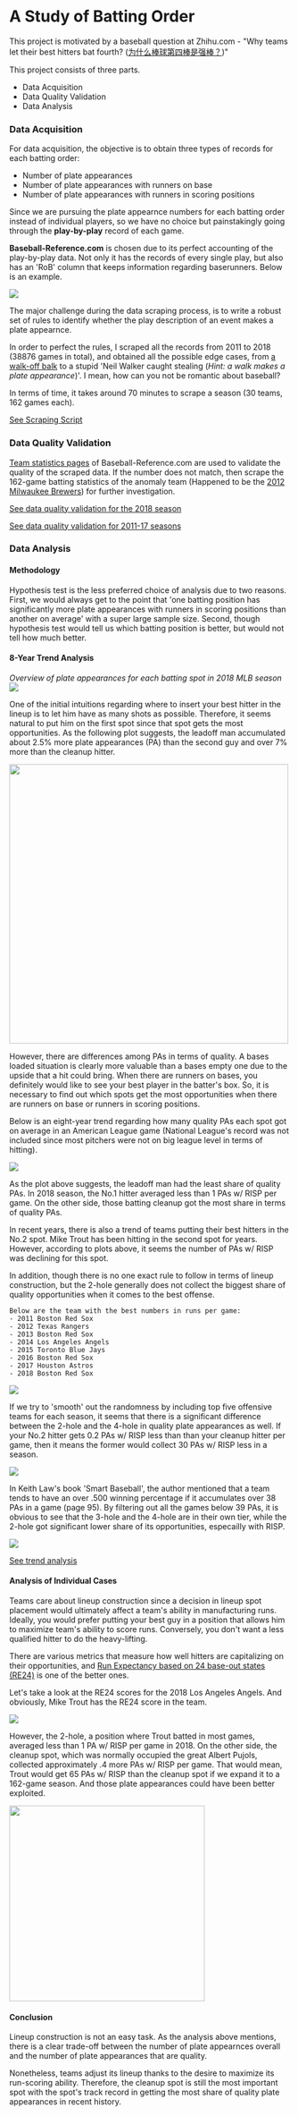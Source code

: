 # A Study of Batting Order

This project is motivated by a baseball question at Zhihu.com - "Why teams let their best hitters bat fourth? ([为什么棒球第四棒是强棒？](https://www.zhihu.com/question/269068185))"


This project consists of three parts.
- Data Acquisition
- Data Quality Validation
- Data Analysis 

### Data Acquisition
For data acquisition, the objective is to obtain three types of records for each batting order:
- Number of plate appearances
- Number of plate appearances with runners on base
- Number of plate appearances with runners in scoring positions

Since we are pursuing the plate appearnce numbers for each batting order instead of individual players, so we have no choice but painstakingly going through the **play-by-play** record of each game.

**Baseball-Reference.com** is chosen due to its perfect accounting of the play-by-play data. Not only it has the records of every single play, but also has an 'RoB' column that keeps information regarding baserunners. Below is an example.

<img src='static/play_by_play_example.png'>

The major challenge during the data scraping process, is to write a robust set of rules to identify whether the play description of an event makes a plate appearnce. 

In order to perfect the rules, I scraped all the records from 2011 to 2018 (38876 games in total), and obtained all the possible edge cases, from [a walk-off balk](https://www.baseball-reference.com/boxes/LAN/LAN201506180.shtml) to a stupid 'Neil Walker caught stealing (*Hint: a walk makes a plate appearance*)'. I mean, how can you not be romantic about baseball? 

In terms of time, it takes around 70 minutes to scrape a season (30 teams, 162 games each).

[See Scraping Script](https://github.com/xulianrenzoku/battingorder/blob/master/batting_order.py)

### Data Quality Validation
[Team statistics pages](https://www.baseball-reference.com/leagues/MLB/2018.shtml) of Baseball-Reference.com are used to validate the quality of the scraped data. If the number does not match, then scrape the 162-game batting statistics of the anomaly team (Happened to be the [2012 Milwaukee Brewers](https://github.com/xulianrenzoku/battingorder/blob/master/batting_order_data_scraping_quality_validation.ipynb)) for further investigation.

[See data quality validation for the 2018 season](https://github.com/xulianrenzoku/battingorder/blob/master/batting_order_data_scraping_example_2018.ipynb)

[See data quality validation for 2011-17 seasons](https://github.com/xulianrenzoku/battingorder/blob/master/batting_order_data_scraping_quality_validation.ipynb)

### Data Analysis

#### Methodology
Hypothesis test is the less preferred choice of analysis due to two reasons. First, we would always get to the point that 'one batting position has significantly more plate appearances with runners in scoring positions than another on average' with a super large sample size. Second, though hypothesis test would tell us which batting position is better, but would not tell how much better.

#### 8-Year Trend Analysis

*Overview of plate appearances for each batting spot in 2018 MLB season*
<img src='raw/2018_season.png'>

One of the initial intuitions regarding where to insert your best hitter in the lineup is to let him have as many shots as possible. Therefore, it seems natural to put him on the first spot since that spot gets the most opportunities. As the following plot suggests, the leadoff man accumulated about 2.5% more plate appearances (PA) than the second guy and over 7% more than the cleanup hitter.

<img src='raw/MLB_PA_sum.png' width=500>

However, there are differences among PAs in terms of quality. A bases loaded situation is clearly more valuable than a bases empty one due to the upside that a hit could bring. When there are runners on bases, you definitely would like to see your best player in the batter's box. So, it is necessary to find out which spots get the most opportunities when there are runners on base or runners in scoring positions. 
    
Below is an eight-year trend regarding how many quality PAs each spot got on average in an American League game (National League's record was not included since most pitchers were not on big league level in terms of hitting).

<img src='raw/AL_OB_RISP_mean.jpg'>

As the plot above suggests, the leadoff man had the least share of quality PAs. In 2018 season, the No.1 hitter averaged less than 1 PAs w/ RISP per game. On the other side, those batting cleanup got the most share in terms of quality PAs.

In recent years, there is also a trend of teams putting their best hitters in the No.2 spot. Mike Trout has been hitting in the second spot for years. However, according to plots above, it seems the number of PAs w/ RISP was declining for this spot.

In addition, though there is no one exact rule to follow in terms of lineup construction, but the 2-hole generally does not collect the biggest share of quality opportunities when it comes to the best offense. 

```
Below are the team with the best numbers in runs per game:
- 2011 Boston Red Sox
- 2012 Texas Rangers
- 2013 Boston Red Sox
- 2014 Los Angeles Angels
- 2015 Toronto Blue Jays
- 2016 Boston Red Sox
- 2017 Houston Astros
- 2018 Boston Red Sox
```

<img src='raw/RG1_OB_RISP_mean.jpg'>

If we try to 'smooth' out the randomness by including top five offensive teams for each season, it seems that there is a significant difference between the 2-hole and the 4-hole in quality plate appearances as well. If your No.2 hitter gets 0.2 PAs w/ RISP less than than your cleanup hitter per game, then it means the former would collect 30 PAs w/ RISP less in a season.

<img src='raw/RG5_OB_RISP_mean.jpg'>

In Keith Law's book 'Smart Baseball', the author mentioned that a team tends to have an over .500 winning percentage if it accumulates over 38 PAs in a game (page 95). By filtering out all the games below 39 PAs, it is obvious to see that the 3-hole and the 4-hole are in their own tier, while the 2-hole got significant lower share of its opportunities, especailly with RISP.

<img src='raw/o38_OB_RISP_mean.jpg'>

[See trend analysis](https://github.com/xulianrenzoku/battingorder/blob/master/batting_order_trend_analysis.ipynb)

#### Analysis of Individual Cases

Teams care about lineup construction since a decision in lineup spot placement would ultimately affect a team's ability in manufacturing runs. Ideally, you would prefer putting your best guy in a position that allows him to maximize team's ability to score runs. Conversely, you don't want a less qualified hitter to do the heavy-lifting.

There are various metrics that measure how well hitters are capitalizing on their opportunities, and [Run Expectancy based on 24 base-out states (RE24)](https://library.fangraphs.com/misc/re24/) is one of the better ones.

Let's take a look at the RE24 scores for the 2018 Los Angeles Angels. And obviously, Mike Trout has the RE24 score in the team.

<img src='raw/LAA/LAA_2018_RE24.png'>

However, the 2-hole, a position where Trout batted in most games, averaged less than 1 PA w/ RISP per game in 2018. On the other side, the cleanup spot, which was normally occupied the great Albert Pujols, collected approximately .4 more PAs w/ RISP per game. That would mean, Trout would get 65 PAs w/ RISP than the cleanup spot if we expand it to a 162-game season. And those plate appearances could have been better exploited.

<img src='raw/LAA/LAA_2018_PA.png' width=350>

#### Conclusion

Lineup construction is not an easy task. As the analysis above mentions, there is a clear trade-off between the number of plate appearnces overall and the number of plate appearances that are quality. 

Nonetheless, teams adjust its lineup thanks to the desire to maximize its run-scoring ability. Therefore, the cleanup spot is still the most important spot with the spot's track record in getting the most share of quality plate appearances in recent history.
